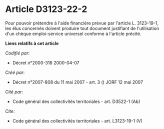 # Article D3123-22-2

Pour pouvoir prétendre à l'aide financière prévue par l'article L. 3123-19-1, les élus concernés doivent produire tout
document justifiant de l'utilisation d'un chèque emploi-service universel conforme à l'article précité.

**Liens relatifs à cet article**

_Codifié par_:

  - Décret n°2000-318 2000-04-07

_Créé par_:

  - Décret n°2007-808 du 11 mai 2007 - art. 3 () JORF 12 mai 2007

_Cité par_:

  - Code général des collectivités territoriales - art. D3522-1 (Ab)

_Cite_:

  - Code général des collectivités territoriales - art. L3123-19-1 (V)
